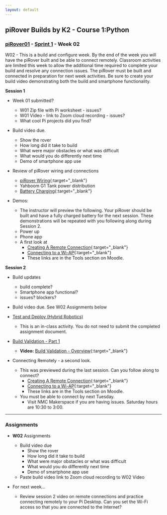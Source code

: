 ```yaml
---
layout: default
---
```

## piRover Builds by K2 - Course 1:Python

### [piRover01](../../) - [Sprint 1](../) - Week 02

W02 - This is a build and configure week. By the end of the week you will have the piRover built and be able to connect remotely. Classroom activities are limited this week to allow the additional time required to complete your build and resolve any connection issues. The piRover must be built and connected in preparation for next week activities. Be sure to create your build video demonstrating both the build and smartphone functionality.

**Session 1**

- Week 01 submitted? 
  - W01 Zip file with Pi worksheet - issues?
  - W01 Video - link to Zoom cloud recording - issues?
  - What cool Pi projects did you find?

- Build video due. 
  - Show the rover
  - How long did it take to build
  - What were major obstacles or what was difficult
  - What would you do differently next time
  - Demo of smartphone app use

- Review of piRover wiring and connections
  - [piRover Wiring](../../lessons/09/piRoverWiring.pdf){:target="_blank"}
  - Yahboom G1 Tank power distribution 
  - [Battery Charging](../../lessons/10/BatteryCharging.pdf){:target="_blank"}

- Demos:
  - The instructor will preview the following. Your piRover should be built and have a fully charged battery for the next session. These demonstrations will be repeated with you following along during Session 2.
  - Power up
  - Phone app
  - A first look at 
    - [Creating A Remote Connection](https://k2controls.github.io/RAMcommon/remote_desktop/CreatingARemoteConnection.pdf){:target="_blank"}
    - [Connecting to a Wi-AP](https://k2controls.github.io/RAMcommon/wifi/){:target="_blank"}
    - These links are in the Tools section on Moodle.


**Session 2**

- Build updates
  - build complete?
  - Smartphone app functional?
  - issues? blockers? 
- Build video due. See W02 Assignments below

- [Test and Deploy (Hybrid Robotics)](../../lessons/12/TestAndDeploy.docx)
  - This is an in-class activity. You do not need to submit the completed assignment document.

- [Build Validation - Part 1](../../lessons/13/BuildValidationPart1.docx)

  - **Video:** [Build Validation - Overview](https://youtu.be/RanVP2aGpzg){:target="_blank"}

- Connecting Remotely - a second look. 
  - This was previewed during the last session. Can you follow along to connect?
    - [Creating A Remote Connection](https://k2controls.github.io/RAMcommon/remote_desktop/CreatingARemoteConnection.pdf){:target="_blank"}
    - [Connecting to a Wi-AP](https://k2controls.github.io/RAMcommon/wifi/){:target="_blank"}
    - These links are in the Tools section on Moodle.
  - You must be able to connect by next Tuesday. 
    - Visit NMC Makerspace if you are having issues. Saturday hours are 10:30 to 3:00.
 
---

### Assignments
- **W02** Assignments 
  - Build video due
    - Show the rover
    - How long did it take to build
    - What were major obstacles or what was difficult
    - What would you do differently next time
    - Demo of smartphone app use
  - Paste build video link to Zoom cloud recording to W02 Video 

- For next week...   
  - Review session 2 video on remote connections and practice connecting remotely to your Pi Desktop. Can you set the Wi-Fi access so that you are connected to the Internet?

   